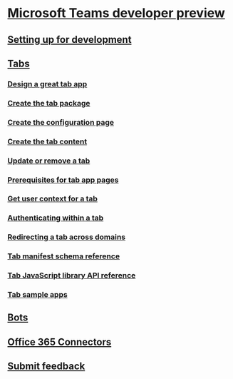 ﻿# [Microsoft Teams developer preview](index.md)
## [Setting up for development](setup.md)
## [Tabs](tabs.md)
### [Design a great tab app](design.md)
### [Create the tab package](createpackage.md)
### [Create the configuration page](createconfigpage.md)
### [Create the tab content](createcontentpage.md)
### [Update or remove a tab](updateremove.md)
### [Prerequisites for tab app pages](prerequisites.md)
### [Get user context for a tab](getusercontext.md)
### [Authenticating within a tab](auth.md)
### [Redirecting a tab across domains](crossdomain.md)
### [Tab manifest schema reference](schema.md)
### [Tab JavaScript library API reference](jslibrary.md)
### [Tab sample apps](samples.md)
## [Bots](bots.md)
## [Office 365 Connectors](connectors.md)
## [Submit feedback](feedback.md)
